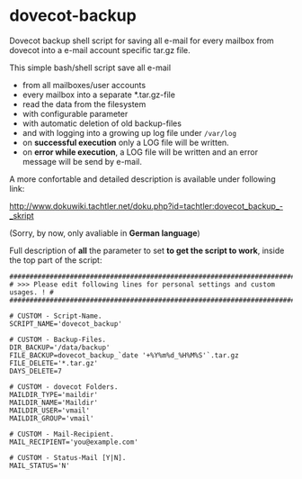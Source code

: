 # dovecot-backup
Dovecot backup shell script for saving all e-mail for every mailbox from dovecot into a e-mail account specific tar.gz file.

This simple bash/shell script save all e-mail
- from all mailboxes/user accounts
- every mailbox into a separate *.tar.gz-file
- read the data from the filesystem
- with configurable parameter
- with automatic deletion of old backup-files
- and with logging into a growing up log file under ``/var/log``
- on **successful execution** only a LOG file will be written.
- on **error while execution**, a LOG file will be written and an error message will be send by e-mail.

A more confortable and detailed description is available under following link:

http://www.dokuwiki.tachtler.net/doku.php?id=tachtler:dovecot_backup_-_skript

(Sorry, by now, only avaliable in **German language**)

Full description of **all** the parameter to set **to get the script to work**, inside the top part of the script:

```
##############################################################################
# >>> Please edit following lines for personal settings and custom usages. ! #
##############################################################################
 
# CUSTOM - Script-Name.
SCRIPT_NAME='dovecot_backup'
 
# CUSTOM - Backup-Files.
DIR_BACKUP='/data/backup'
FILE_BACKUP=dovecot_backup_`date '+%Y%m%d_%H%M%S'`.tar.gz
FILE_DELETE='*.tar.gz'
DAYS_DELETE=7
 
# CUSTOM - dovecot Folders.
MAILDIR_TYPE='maildir'
MAILDIR_NAME='Maildir'
MAILDIR_USER='vmail'
MAILDIR_GROUP='vmail'
 
# CUSTOM - Mail-Recipient.
MAIL_RECIPIENT='you@example.com'
 
# CUSTOM - Status-Mail [Y|N].
MAIL_STATUS='N'
```

